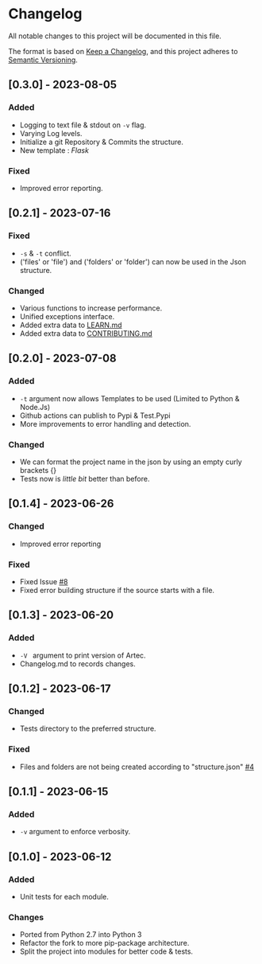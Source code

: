 # Changelog

All notable changes to this project will be documented in this file.

The format is based on [Keep a Changelog](https://keepachangelog.com/en/1.0.0/),
and this project adheres to [Semantic Versioning](https://semver.org/spec/v2.0.0.html).

<!-- ## [Unreleased]

## [1.1.1] - 2023-03-05

### Added

- Arabic translation (#444).
- v1.1 French translation.

### Fixed

- Improve French translation (#377).
- Improve id-ID translation (#416).

### Changed

- Upgrade dependencies: Ruby 3.2.1, Middleman, etc.

### Removed

- Unused normalize.css file
- Identical links assigned in each translation file -->

## [0.3.0] - 2023-08-05

### Added

- Logging to text file & stdout on `-v` flag. 
- Varying Log levels.
- Initialize a git Repository & Commits the structure. 
- New template : _Flask_ 

### Fixed

- Improved error reporting.

## [0.2.1] - 2023-07-16

### Fixed

- ```-s``` & ```-t``` conflict.
- ('files' or 'file') and ('folders' or 'folder') can now be used in the Json structure.

### Changed

- Various functions to increase performance.
- Unified exceptions interface.
- Added extra data to [LEARN.md](LEARN.md)
- Added extra data to [CONTRIBUTING.md](CONTRIBUTING.md)

## [0.2.0] - 2023-07-08
### Added
- ```-t``` argument now allows Templates to be used (Limited to Python & Node.Js)
- Github actions can publish to Pypi & Test.Pypi
- More improvements to error handling and detection.
### Changed
- We can format the project name in the json by using an empty curly brackets {}
- Tests now is *little bit* better than before.


## [0.1.4] - 2023-06-26
### Changed
-  Improved error reporting 

### Fixed
- Fixed Issue [#8](https://github.com/HushmKun/Artec/issues/8)
- Fixed error building structure if the source starts with a file.

## [0.1.3] - 2023-06-20

### Added
- ```-V ``` argument to print version of Artec. 
- Changelog.md to records changes.

## [0.1.2] - 2023-06-17
### Changed
- Tests directory to the preferred structure.

### Fixed
- Files and folders are not being created according to "structure.json" [#4](https://github.com/HushmKun/Artec/issues/4)

## [0.1.1] - 2023-06-15

### Added
- ```-v``` argument to enforce verbosity.

## [0.1.0] - 2023-06-12
### Added
- Unit tests for each module.  

### Changes
- Ported from Python 2.7 into Python 3
- Refactor the fork to more pip-package architecture.
- Split the project into modules for better code & tests.
